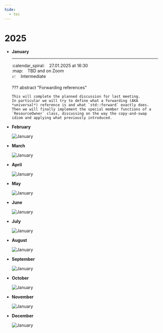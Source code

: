 ```yaml
---
hide:
  - toc
---
```


# 2025

<div class="grid cards" markdown>

-   __January__

    ---

    :calendar_spiral: &ensp; 27.01.2025 at 16:30 <br>
    :map: &ensp; TBD and on Zoom <br>
    :chart_with_upwards_trend: &ensp; Intermediate

    ??? abstract "Forwarding references"

        This will complete the planned discussion for last meeting.
        In particular we will try to define what a forwarding (AKA *universal*) reference is and what `std::forward` exactly does.
        Then we will finally implement the special member functions of a `ResourceOwner` class, discussing on the way the copy-and-swap idiom and applying what previously introduced.

-   __February__

    ![January](images/Placeholders/02.jpeg)

-   __March__

    ![January](images/Placeholders/03.jpeg)

-   __April__

    ![January](images/Placeholders/04.jpeg)

-   __May__

    ![January](images/Placeholders/05.jpeg)

-   __June__

    ![January](images/Placeholders/06.jpeg)

-   __July__

    ![January](images/Placeholders/07.jpeg)

-   __August__

    ![January](images/Placeholders/08.jpeg)

-   __September__

    ![January](images/Placeholders/09.jpeg)

-   __October__

    ![January](images/Placeholders/10.jpeg)

-   __November__

    ![January](images/Placeholders/11.jpeg)

-   __December__

    ![January](images/Placeholders/12.jpeg)

</div>